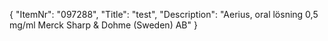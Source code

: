{
  "ItemNr": "097288",
  "Title": "test",
  "Description": "Aerius, oral lösning 0,5 mg/ml Merck Sharp & Dohme (Sweden) AB"
}